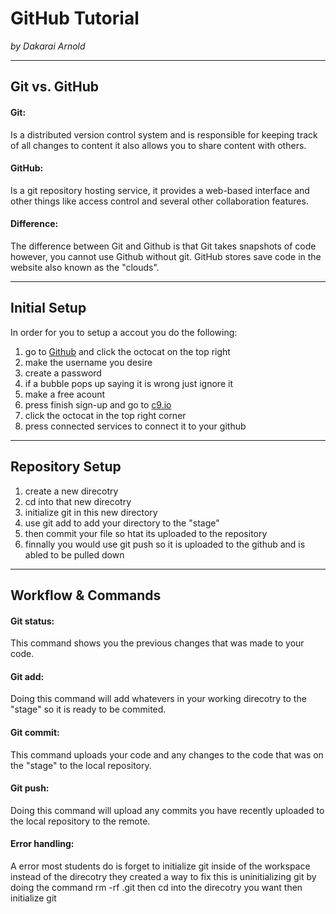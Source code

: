 # GitHub Tutorial

_by Dakarai Arnold_

---
## Git vs. GitHub
#### Git: 
Is a distributed version control system and is responsible for keeping track of all changes to content it also allows you to share content with others.  
#### GitHub:  
Is a git repository hosting service, it provides a web-based interface and other things like access control and several other collaboration features.  
#### Difference:  
The difference between Git and Github is that Git takes snapshots of code however, you cannot use Github without git. GitHub stores save code in the website also known as the "clouds".




---
## Initial Setup  
In order for you to setup a accout you do the following:  
1) go to [Github](github.com) and click the octocat on the top right
2) make the username you desire
3) create a password
4) if a bubble pops up saying it is wrong just ignore it
5) make a free acount 
6) press finish sign-up and go to [c9.io](c9.io)
7) click the octocat in the top right corner 
8) press connected services to connect it to your github




---
## Repository Setup  
1) create a new direcotry
2) cd into that new direcotry
3) initialize git in this new directory
4) use git add to add your directory to the "stage"
5) then commit your file so htat its uploaded to the repository 
6) finnally you would use git push so it is uploaded to the github and is abled to be pulled down 




---
## Workflow & Commands
#### Git status:
This command shows you the previous changes that was made to your code.  

#### Git add:
Doing this command will add whatevers in your working direcotry to  the "stage" so it is ready to be commited.

#### Git commit:  
This command uploads your code and any changes to the code that was on the "stage" to the local repository.

#### Git push: 
Doing this command will upload any commits you have recently uploaded to the local repository to the remote.  
#### Error handling:  
A error most students do is forget to initialize git inside of the workspace instead of the direcotry they created a way to fix this is uninitializing git by doing the command rm -rf .git then cd into the direcotry you want then initialize git